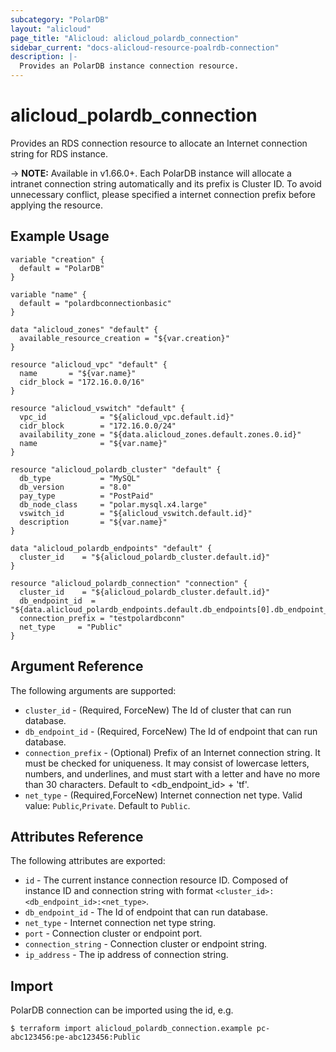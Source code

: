 ```yaml
---
subcategory: "PolarDB"
layout: "alicloud"
page_title: "Alicloud: alicloud_polardb_connection"
sidebar_current: "docs-alicloud-resource-poalrdb-connection"
description: |-
  Provides an PolarDB instance connection resource.
---
```


# alicloud\_polardb\_connection

Provides an RDS connection resource to allocate an Internet connection string for RDS instance.

-> **NOTE:** Available in v1.66.0+. Each PolarDB instance will allocate a intranet connection string automatically and its prefix is Cluster ID.
 To avoid unnecessary conflict, please specified a internet connection prefix before applying the resource.

## Example Usage

```
variable "creation" {
  default = "PolarDB"
}

variable "name" {
  default = "polardbconnectionbasic"
}

data "alicloud_zones" "default" {
  available_resource_creation = "${var.creation}"
}

resource "alicloud_vpc" "default" {
  name       = "${var.name}"
  cidr_block = "172.16.0.0/16"
}

resource "alicloud_vswitch" "default" {
  vpc_id            = "${alicloud_vpc.default.id}"
  cidr_block        = "172.16.0.0/24"
  availability_zone = "${data.alicloud_zones.default.zones.0.id}"
  name              = "${var.name}"
}

resource "alicloud_polardb_cluster" "default" {
  db_type           = "MySQL"
  db_version        = "8.0"
  pay_type          = "PostPaid"
  db_node_class     = "polar.mysql.x4.large"
  vswitch_id        = "${alicloud_vswitch.default.id}"
  description       = "${var.name}"
}

data "alicloud_polardb_endpoints" "default" {
  cluster_id    = "${alicloud_polardb_cluster.default.id}"
}

resource "alicloud_polardb_connection" "connection" {
  cluster_id    = "${alicloud_polardb_cluster.default.id}"
  db_endpoint_id  = "${data.alicloud_polardb_endpoints.default.db_endpoints[0].db_endpoint_id}"
  connection_prefix = "testpolardbconn"
  net_type     = "Public"
}
```

## Argument Reference

The following arguments are supported:

* `cluster_id` - (Required, ForceNew) The Id of cluster that can run database.
* `db_endpoint_id` - (Required, ForceNew) The Id of endpoint that can run database.
* `connection_prefix` - (Optional) Prefix of an Internet connection string. It must be checked for uniqueness. It may consist of lowercase letters, numbers, and underlines, and must start with a letter and have no more than 30 characters. Default to <db_endpoint_id> + 'tf'.
* `net_type` - (Required,ForceNew) Internet connection net type. Valid value: `Public`,`Private`. Default to `Public`.

## Attributes Reference

The following attributes are exported:

* `id` - The current instance connection resource ID. Composed of instance ID and connection string with format `<cluster_id>:<db_endpoint_id>:<net_type>`.
* `db_endpoint_id` - The Id of endpoint that can run database.
* `net_type` - Internet connection net type string.
* `port` - Connection cluster or endpoint port.
* `connection_string` - Connection cluster or endpoint string.
* `ip_address` - The ip address of connection string.

## Import

PolarDB connection can be imported using the id, e.g.

```
$ terraform import alicloud_polardb_connection.example pc-abc123456:pe-abc123456:Public
```